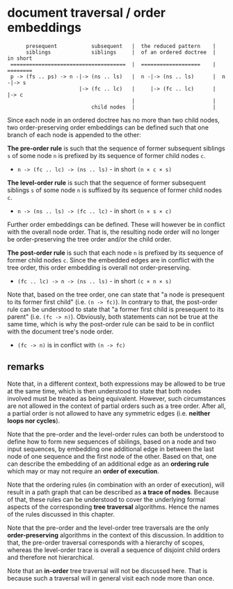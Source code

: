 
# document traversal / order embeddings

```
      presequent           subsequent   |  the reduced pattern    |
      siblings             siblings     |  of an ordered doctree  |  in short
 =====================================  |  ===================    |  ========
 p -> (fs .. ps) -> n -|-> (ns .. ls)   |  n -|-> (ns .. ls)      |  n -|-> s
                       |-> (fc .. lc)   |     |-> (fc .. lc)      |     |-> c
                                        |                         |
                           child nodes  |                         |
```

Since each node in an ordered doctree has no more than two child nodes, two
order-preserving order embeddings can be defined such that one branch of each
node is appended to the other:

**The pre-order rule** is such that the sequence of former subsequent siblings
`s` of some node `n` is prefixed by its sequence of former child nodes `c`.

* `n -> (fc .. lc) -> (ns .. ls)` - in short `(n × c × s)`

**The level-order rule** is such that the sequence of former subsequent siblings
`s` of some node `n` is suffixed by its sequence of former child nodes `c`.

* `n -> (ns .. ls) -> (fc .. lc)` - in short `(n × s × c)`

Further order embeddings can be defined. These will however be in conflict
with the overall node order. That is, the resulting node order will no longer
be order-preserving the tree order and/or the child order.

**The post-order rule** is such that each node `n` is prefixed by its sequence
of former child nodes `c`. Since the embedded edges are in conflict with the
tree order, this order embedding is overall not order-preserving.

* `(fc .. lc) -> n -> (ns .. ls)` - in short `(c × n × s)`

Note that, based on the tree order, one can state that "a node is presequent
to its former first child" (i.e. `(n -> fc)`). In contrary to that, the
post-order rule can be understood to state that "a former first child is
presequent to its parent" (i.e. `(fc -> n)`). Obviously, both statements can
not be true at the same time, which is why the post-order rule can be said
to be in conflict with the document tree's node order.

* `(fc -> n)` is in conflict with `(n -> fc)`

<!-- ======================================================================= -->
## remarks

Note that, in a different context, both expressions may be allowed to be true
at the same time, which is then understood to state that both nodes involved
must be treated as being equivalent. However, such circumstances are not
allowed in the context of partial orders such as a tree order. After all,
a partial order is not allowed to have any symmetric edges (i.e.
**neither loops nor cycles**).

Note that the pre-order and the level-order rules can both be understood to
define how to form new sequences of sbilings, based on a node and two input
sequences, by embedding one additional edge in between the last node of one
sequence and the first node of the other. Based on that, one can describe
the embedding of an additional edge as an **ordering rule** which may or
may not require an **order of execution**.

Note that the ordering rules (in combination with an order of execution),
will result in a path graph that can be described as **a trace of nodes**.
Because of that, these rules can be understood to cover the underlying formal
aspects of the corresponding **tree traversal** algorithms. Hence the names
of the rules discussed in this chapter.

Note that the pre-order and the level-order tree traversals are the only
**order-preserving** algorithms in the context of this discussion. In
addition to that, the pre-order traversal corresponds with a hierarchy
of scopes, whereas the level-order trace is overall a sequence of disjoint
child orders and therefore not hierarchical.

Note that an **in-order** tree traversal will not be discussed here. That
is because such a traversal will in general visit each node more than once.
